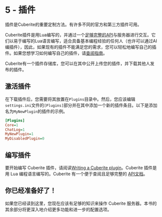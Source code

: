 # 5 - 插件

插件是Cuberite的重要定制方法。有许多不同的官方和第三方插件可用。

Cuberite插件是用Lua编写的，并通过一个[足够完整的API](https://api.cuberite.org/)与服务器进行交互。它们以易于编写的Lua语言编写，适合具备基本编程经验的任何人（也许可以通过AI编插件），因此，如果现有的插件不能满足您的需求，您可以轻松地编写自己的插件。如果您想学习如何编写自己的插件，请[查阅指南](https://api.cuberite.org/Writing-a-Cuberite-plugin.html)。

Cuberite有一个插件存储库，您可以在其中公开上传您的插件，并下载其他人发布的插件。

## 激活插件

在下载插件后，您需要将其放置在`Plugins`目录中。然后，您应该编辑`settings.ini`文件的`[Plugins]`部分并在其中添加一个新的插件条目。以下是添加名为`MyNewPlugin`的插件的示例。

``` ini
[Plugins]
Core=1
ChatLog=1
MyNewPlugin=1
MyDisabledPlugin=0
```

## 编写插件

要开始编写 Cuberite 插件，请阅读[Writing a Cuberite plugin](https://api.cuberite.org/Writing-a-Cuberite-plugin.html)。Cuberite 插件是用 Lua 编程语言编写的。Cuberite 有一个便于查阅且足够完整的 [API文档](https://api.cuberite.org/)。

## 你已经准备好了！

如果您已经读到这里，您现在应该有足够的知识来操作 Cuberite 服务器。本书的其余部分将更深入地介绍更多功能和进一步的配置选项。
